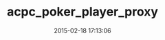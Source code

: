 ---
layout: post
title:  "acpc_poker_player_proxy"
repo:   "dmorrill10/acpc_poker_player_proxy"
date:   2015-02-18 17:13:06
gemurl: https://github.com/dmorrill10/acpc_poker_player_proxy
---